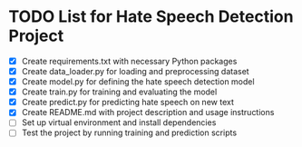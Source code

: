 # TODO List for Hate Speech Detection Project

- [x] Create requirements.txt with necessary Python packages
- [x] Create data_loader.py for loading and preprocessing dataset
- [x] Create model.py for defining the hate speech detection model
- [x] Create train.py for training and evaluating the model
- [x] Create predict.py for predicting hate speech on new text
- [x] Create README.md with project description and usage instructions
- [ ] Set up virtual environment and install dependencies
- [ ] Test the project by running training and prediction scripts
